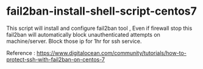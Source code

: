 # fail2ban-install-shell-script-centos7
This script will install and configure fail2ban tool , Even if firewall stop this fail2ban will automatically block unauthenticated attempts on machine/server. Block those ip  for 1hr for ssh service.

Reference : https://www.digitalocean.com/community/tutorials/how-to-protect-ssh-with-fail2ban-on-centos-7
